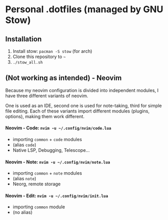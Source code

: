 # Personal .dotfiles (managed by GNU Stow)

## Installation
1. Install stow: `pacman -S stow` (for arch)
2. Clone this repository to `~`
3. `./stow_all.sh`

## (Not working as intended) - Neovim
Because my neovim configuration is divided into independent modules, I have three different variants of neovim.

One is used as an IDE, second one is used for note-taking, third for simple file editing.
Each of these variants import different modules (plugins, options), making them work different.

#### Neovim - Code: `nvim -u ~/.config/nvim/code.lua`
- importing `common` + `code` modules
- (alias `code`)
- Native LSP, Debugging, Telescope...
#### Neovim - Note: `nvim -u ~/.config/nvim/note.lua`
- importing `common` + `note` modules
- (alias `note`)
- Neorg, remote storage
#### Neovim - Edit: `nvim -u ~/.config/nvim/init.lua`
- importing `common` module
- (no alias)
